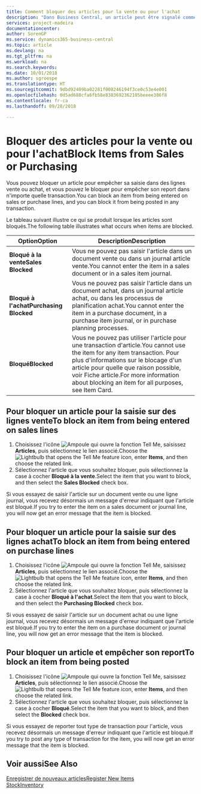 ```yaml
---
title: Comment bloquer des articles pour la vente ou pour l'achat
description: "Dans Business Central, un article peut être signalé comme bloqué pour la vente, bloqué pour l'achat ou bloqué dans tous les cas."
services: project-madeira
documentationcenter: 
author: SorenGP
ms.service: dynamics365-business-central
ms.topic: article
ms.devlang: na
ms.tgt_pltfrm: na
ms.workload: na
ms.search.keywords: 
ms.date: 10/01/2018
ms.author: sgroespe
ms.translationtype: HT
ms.sourcegitcommit: 9dbd92409ba02281f008246194f3ce0c53e4e001
ms.openlocfilehash: 0d5ad688cfa6fb58e8383692362105beeee386f8
ms.contentlocale: fr-ca
ms.lasthandoff: 09/28/2018

---
```

# <a name="block-items-from-sales-or-purchasing"></a><span data-ttu-id="efefd-103">Bloquer des articles pour la vente ou pour l'achat</span><span class="sxs-lookup"><span data-stu-id="efefd-103">Block Items from Sales or Purchasing</span></span>
<span data-ttu-id="efefd-104">Vous pouvez bloquer un article pour empêcher sa saisie dans des lignes vente ou achat, et vous pouvez le bloquer pour empêcher son report dans n'importe quelle transaction.</span><span class="sxs-lookup"><span data-stu-id="efefd-104">You can block an item from being entered on sales or purchase lines, and you can block it from being posted in any transaction.</span></span>  

<span data-ttu-id="efefd-105">Le tableau suivant illustre ce qui se produit lorsque les articles sont bloqués.</span><span class="sxs-lookup"><span data-stu-id="efefd-105">The following table illustrates what occurs when items are blocked.</span></span>  

|<span data-ttu-id="efefd-106">Option</span><span class="sxs-lookup"><span data-stu-id="efefd-106">Option</span></span>|<span data-ttu-id="efefd-107">Description</span><span class="sxs-lookup"><span data-stu-id="efefd-107">Description</span></span>|  
|--------------------|------------|  
|<span data-ttu-id="efefd-108">**Bloqué à la vente**</span><span class="sxs-lookup"><span data-stu-id="efefd-108">**Sales Blocked**</span></span>|<span data-ttu-id="efefd-109">Vous ne pouvez pas saisir l'article dans un document vente ou dans un journal article vente.</span><span class="sxs-lookup"><span data-stu-id="efefd-109">You cannot enter the item in a sales document or in a sales item journal.</span></span>|  
|<span data-ttu-id="efefd-110">**Bloqué à l'achat**</span><span class="sxs-lookup"><span data-stu-id="efefd-110">**Purchasing Blocked**</span></span>|<span data-ttu-id="efefd-111">Vous ne pouvez pas saisir l'article dans un document achat, dans un journal article achat, ou dans les processus de planification achat.</span><span class="sxs-lookup"><span data-stu-id="efefd-111">You cannot enter the item in a purchase document, in a purchase item journal, or in purchase planning processes.</span></span>|  
|<span data-ttu-id="efefd-112">**Bloqué**</span><span class="sxs-lookup"><span data-stu-id="efefd-112">**Blocked**</span></span>|<span data-ttu-id="efefd-113">Vous ne pouvez pas utiliser l'article pour une transaction d'article.</span><span class="sxs-lookup"><span data-stu-id="efefd-113">You cannot use the item for any item transaction.</span></span> <span data-ttu-id="efefd-114">Pour plus d'informations sur le blocage d'un article pour quelle que raison possible, voir Fiche article.</span><span class="sxs-lookup"><span data-stu-id="efefd-114">For more information about blocking an item for all purposes, see Item Card.</span></span>|  

## <a name="to-block-an-item-from-being-entered-on-sales-lines"></a><span data-ttu-id="efefd-115">Pour bloquer un article pour la saisie sur des lignes vente</span><span class="sxs-lookup"><span data-stu-id="efefd-115">To block an item from being entered on sales lines</span></span>  

1.  <span data-ttu-id="efefd-116">Choisissez l'icône ![Ampoule qui ouvre la fonction Tell Me](media/ui-search/search_small.png "Dites-moi ce que vous voulez faire"), saisissez **Articles**, puis sélectionnez le lien associé.</span><span class="sxs-lookup"><span data-stu-id="efefd-116">Choose the ![Lightbulb that opens the Tell Me feature](media/ui-search/search_small.png "Tell me what you want to do") icon, enter **Items**, and then choose the related link.</span></span>  
2.  <span data-ttu-id="efefd-117">Sélectionnez l'article que vous souhaitez bloquer, puis sélectionnez la case à cocher **Bloqué à la vente**.</span><span class="sxs-lookup"><span data-stu-id="efefd-117">Select the item that you want to block, and then select the **Sales Blocked** check box.</span></span>  

<span data-ttu-id="efefd-118">Si vous essayez de saisir l'article sur un document vente ou une ligne journal, vous recevez désormais un message d'erreur indiquant que l'article est bloqué.</span><span class="sxs-lookup"><span data-stu-id="efefd-118">If you try to enter the item on a sales document or journal line, you will now get an error message that the item is blocked.</span></span>

## <a name="to-block-an-item-from-being-entered-on-purchase-lines"></a><span data-ttu-id="efefd-119">Pour bloquer un article pour la saisie sur des lignes achat</span><span class="sxs-lookup"><span data-stu-id="efefd-119">To block an item from being entered on purchase lines</span></span>  

1.  <span data-ttu-id="efefd-120">Choisissez l'icône ![Ampoule qui ouvre la fonction Tell Me](media/ui-search/search_small.png "Dites-moi ce que vous voulez faire"), saisissez **Articles**, puis sélectionnez le lien associé.</span><span class="sxs-lookup"><span data-stu-id="efefd-120">Choose the ![Lightbulb that opens the Tell Me feature](media/ui-search/search_small.png "Tell me what you want to do") icon, enter **Items**, and then choose the related link.</span></span>  
2.  <span data-ttu-id="efefd-121">Sélectionnez l'article que vous souhaitez bloquer, puis sélectionnez la case à cocher **Bloqué à l'achat**.</span><span class="sxs-lookup"><span data-stu-id="efefd-121">Select the item that you want to block, and then select the **Purchasing Blocked** check box.</span></span>  

<span data-ttu-id="efefd-122">Si vous essayez de saisir l'article sur un document achat ou une ligne journal, vous recevez désormais un message d'erreur indiquant que l'article est bloqué.</span><span class="sxs-lookup"><span data-stu-id="efefd-122">If you try to enter the item on a purchase document or journal line, you will now get an error message that the item is blocked.</span></span>

## <a name="to-block-an-item-from-being-posted"></a><span data-ttu-id="efefd-123">Pour bloquer un article et empêcher son report</span><span class="sxs-lookup"><span data-stu-id="efefd-123">To block an item from being posted</span></span>
1. <span data-ttu-id="efefd-124">Choisissez l'icône ![Ampoule qui ouvre la fonction Tell Me](media/ui-search/search_small.png "Dites-moi ce que vous voulez faire"), saisissez **Articles**, puis sélectionnez le lien associé.</span><span class="sxs-lookup"><span data-stu-id="efefd-124">Choose the ![Lightbulb that opens the Tell Me feature](media/ui-search/search_small.png "Tell me what you want to do") icon, enter **Items**, and then choose the related link.</span></span>
2. <span data-ttu-id="efefd-125">Sélectionnez l'article que vous souhaitez bloquer, puis sélectionnez la case à cocher **Bloqué**.</span><span class="sxs-lookup"><span data-stu-id="efefd-125">Select the item that you want to block, and then select the **Blocked** check box.</span></span>

<span data-ttu-id="efefd-126">Si vous essayez de reporter tout type de transaction pour l'article, vous recevez désormais un message d'erreur indiquant que l'article est bloqué.</span><span class="sxs-lookup"><span data-stu-id="efefd-126">If you try to post any type of transaction for the item, you will now get an error message that the item is blocked.</span></span>

## <a name="see-also"></a><span data-ttu-id="efefd-127">Voir aussi</span><span class="sxs-lookup"><span data-stu-id="efefd-127">See Also</span></span>  
[<span data-ttu-id="efefd-128">Enregistrer de nouveaux articles</span><span class="sxs-lookup"><span data-stu-id="efefd-128">Register New Items</span></span>](inventory-how-register-new-items.md)  
[<span data-ttu-id="efefd-129">Stock</span><span class="sxs-lookup"><span data-stu-id="efefd-129">Inventory</span></span>](inventory-manage-inventory.md)  

